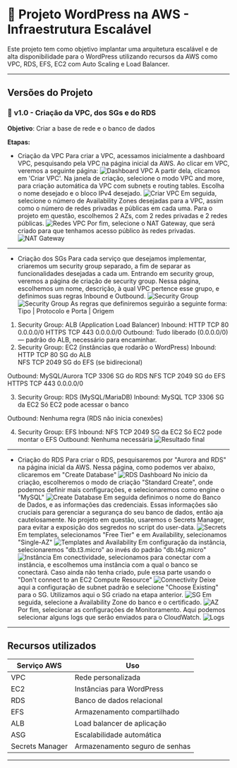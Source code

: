 # 📘 Projeto WordPress na AWS - Infraestrutura Escalável

Este projeto tem como objetivo implantar uma arquitetura escalável e de alta disponibilidade para o WordPress utilizando recursos da AWS como VPC, RDS, EFS, EC2 com Auto Scaling e Load Balancer.

---

## Versões do Projeto

### 🔹 **v1.0 - Criação da VPC, dos SGs e do RDS**
**Objetivo**: Criar a base de rede e o banco de dados

**Etapas:**
- Criação da VPC
Para criar a VPC, acessamos inicialmente a dashboard VPC, pesquisando pela VPC na página inicial da AWS. Ao clicar em VPC, veremos a seguinte página:
![Dashboard VPC](imgs/vpc1.png)
A partir dela, clicamos em 'Criar VPC'. Na janela de criação, selecione o modo VPC and more, para criação automática da VPC com subnets e routing tables. Escolha o nome desejado e o bloco IPv4 desejado.
![Criar VPC](imgs/vpc2.png)
Em seguida, selecione o número de Availability Zones desejadas para a VPC, assim como o número de redes privadas e públicas em cada uma. Para o projeto em questão, escolhemos 2 AZs, com 2 redes privadas e 2 redes públicas.
![Redes VPC](imgs/vpc3.png)
Por fim, selecione o NAT Gateway, que será criado para que tenhamos acesso público às redes privadas.
![NAT Gateway](imgs/vpc4.png) 

---

- Criação dos SGs
Para cada serviço que desejamos implementar, criaremos um security group separado, a fim de separar as funcionalidades desejadas a cada um. Entrando em security group, veremos a página de criação de security group. Nessa página, escolhemos um nome, descrição, à qual VPC pertence esse grupo, e definimos suas regras Inbound e Outbound.
![Security Group](imgs/sg1.png)
![Security Group](imgs/sg2.png)
As regras que definiremos seguirão a seguinte forma:
Tipo | Protocolo e Porta | Origem
1. Security Group: ALB (Application Load Balancer)
Inbound:
HTTP	TCP	80	0.0.0.0/0
HTTPS	TCP	443	0.0.0.0/0
Outbound:
Tudo liberado (0.0.0.0/0) — padrão do ALB, necessário para encaminhar.
2. Security Group: EC2 (instâncias que rodarão o WordPress)
Inbound:
HTTP	TCP	80	SG do ALB	
NFS	TCP	2049	SG do EFS (se bidirecional)

Outbound:
MySQL/Aurora	TCP	3306	SG do RDS
NFS	TCP	2049	SG do EFS
HTTPS	TCP	443	0.0.0.0/0	

3. Security Group: RDS (MySQL/MariaDB)
Inbound:
MySQL	TCP	3306	SG da EC2	Só EC2 pode acessar o banco

Outbound:
Nenhuma regra (RDS não inicia conexões)

4. Security Group: EFS
Inbound:
NFS	TCP	2049	SG da EC2	Só EC2 pode montar o EFS
Outbound:
Nenhuma necessária
![Resultado final](imgs/sg3.png)

---
- Criação do RDS
Para criar o RDS, pesquisaremos por "Aurora and RDS" na página inicial da AWS. Nessa página, como podemos ver abaixo, clicaremos em "Create Database"
![RDS Dashboard](imgs/rds1.png)
No início da criação, escolheremos o modo de criação "Standard Create", onde podemos definir mais configurações, e selecionaremos como engine o "MySQL"
![Create Database](imgs/rds2.png)
Em seguida definimos o nome do Banco de Dados, e as informações das credenciais. Essas informações são cruciais para gerenciar a segurança do seu banco de dados, então aja cautelosamente. No projeto em questão, usaremos o Secrets Manager, para evitar a exposição dos segredos no script do user-data.
![Secrets](imgs/rds3.png)
Em templates, selecionamos "Free Tier" e em Availability, selecionamos "Single-AZ"
![Templates and Availability](imgs/rds4.png)
Em configuração da instância, selecionaremos "db.t3.micro" ao invés do padrão "db.t4g.micro"
![Instância](imgs/rds6.png)
Em conectividade, selecionamos para conectar com a instância, e escolhemos uma instância com a qual o banco se conectará. Caso ainda não tenha criado, pule essa parte usando o "Don't connect to an EC2 Compute Resource"
![Connectivity](imgs/rds7.png)
Deixe aqui a configuração de subnet padrão e selecione "Choose Existing" para o SG. Utilizamos aqui o SG criado na etapa anterior.
![SG](imgs/rds8.png)
Em seguida, selecione a Availability Zone do banco e o certificado.
![AZ](imgs/rds9.png)
Por fim, selecionar as configurações de Monitoramento. Aqui podemos selecionar alguns logs que serão enviados para o CloudWatch.
![Logs](imgs/rds10.png)

---

## Recursos utilizados

| Serviço AWS      | Uso                          |
|------------------|------------------------------|
| VPC              | Rede personalizada            |
| EC2              | Instâncias para WordPress     |
| RDS              | Banco de dados relacional     |
| EFS              | Armazenamento compartilhado   |
| ALB              | Load balancer de aplicação    |
| ASG              | Escalabilidade automática     |
| Secrets Manager  | Armazenamento seguro de senhas|

---
